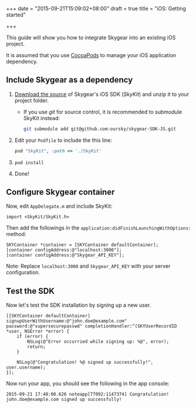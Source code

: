 +++
date = "2015-09-21T15:09:02+08:00"
draft = true
title = "iOS: Getting started"

+++

This guide will show you how to integrate Skygear into an existing iOS project.

It is assumed that you use [CocoaPods](https://cocoapods.org/) to manage your
iOS application dependency.

## Include Skygear as a dependency

1. [Download the source](https://github.com/oursky/skygear-SDK-JS/archive/master.zip)
   of Skygear's iOS SDK (_SkyKit_) and unzip it to your project folder.

   * If you use _git_ for source control, it is recommended to submodule SkyKit
     instead:

     	```bash
     	git submodule add git@github.com:oursky/skygear-SDK-JS.git
     	```

2. Edit your `Podfile` to include the this line:

   	```ruby
   	pod "SkyKit", :path => './SkyKit'
   	```

3. `pod install`
4. Done!

## Configure Skygear container

Now, edit `AppDelegate.m` and include SkyKit:

```obj-c
import <SkyKit/SkyKit.h>
```

Then add the followings in the `application:didFinishLaunchingWithOptions:` method:

```obj-c
SKYContainer *container = [SKYContainer defaultContainer];
[container configAddress:@"localhost:3000"];
[container configAddress:@"Skygear_API_KEY"];
```

Note: Replace `localhost:3000` and `Skygear_API_KEY` with your server configuration.

## Test the SDK

Now let's test the SDK installation by signing up a new user.

```obj-c
[[SKYContainer defaultContainer] signupUserWithUsername:@"john.doe@example.com" password:@"supersecurepasswd" completionHandler:^(SKYUserRecordID *user, NSError *error) {
    if (error) {
        NSLog(@"Error occurried while signing up: %@", error);
        return;
    }

    NSLog(@"Congratulation! %@ signed up successfully!", user.username);
}];
```

Now run your app, you should see the following in the app console:

```
2015-09-21 17:48:00.626 noteapp[77092:1147374] Congratulation! john.doe@example.com signed up successfully!
```
